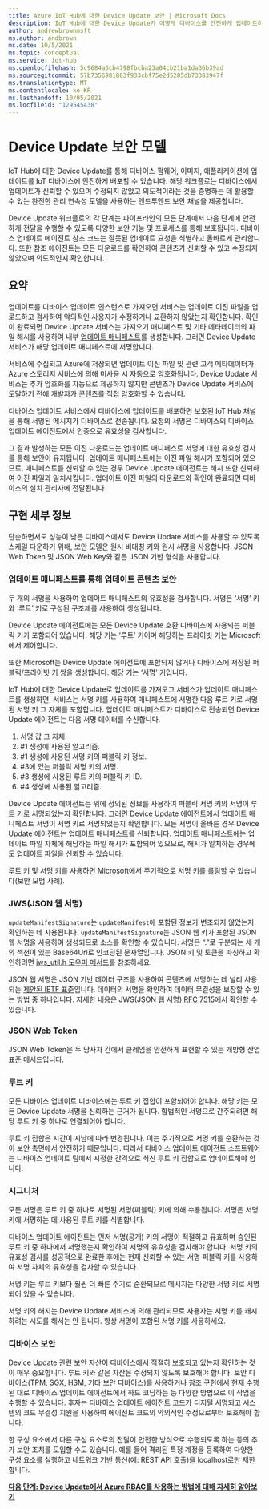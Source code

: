 ```yaml
---
title: Azure IoT Hub에 대한 Device Update 보안 | Microsoft Docs
description: IoT Hub에 대한 Device Update가 어떻게 디바이스를 안전하게 업데이트하는지 이해합니다.
author: andrewbrownmsft
ms.author: andbrown
ms.date: 10/5/2021
ms.topic: conceptual
ms.service: iot-hub
ms.openlocfilehash: 5c9684a3cb4798fbcba23a04cb21ba1da36b39ad
ms.sourcegitcommit: 57b7356981803f933cbf75e2d5285db73383947f
ms.translationtype: MT
ms.contentlocale: ko-KR
ms.lasthandoff: 10/05/2021
ms.locfileid: "129545438"
---
```

# <a name="device-update-security-model"></a>Device Update 보안 모델

IoT Hub에 대한 Device Update를 통해 디바이스 펌웨어, 이미지, 애플리케이션에 업데이트를 IoT 디바이스에 안전하게 배포할 수 있습니다. 해당 워크플로는 디바이스에서 업데이트가 신뢰할 수 있으며 수정되지 않았고 의도적이라는 것을 증명하는 데 활용할 수 있는 완전한 관리 연속성 모델을 사용하는 엔드투엔드 보안 채널을 제공합니다.

Device Update 워크플로의 각 단계는 파이프라인의 모든 단계에서 다음 단계에 안전하게 전달을 수행할 수 있도록 다양한 보안 기능 및 프로세스를 통해 보호됩니다. 디바이스 업데이트 에이전트 참조 코드는 잘못된 업데이트 요청을 식별하고 올바르게 관리합니다. 또한 참조 에이전트는 모든 다운로드를 확인하여 콘텐츠가 신뢰할 수 있고 수정되지 않았으며 의도적인지 확인합니다.

## <a name="summary"></a>요약

업데이트를 디바이스 업데이트 인스턴스로 가져오면 서비스는 업데이트 이진 파일을 업로드하고 검사하여 악의적인 사용자가 수정하거나 교환하지 않았는지 확인합니다. 확인이 완료되면 Device Update 서비스는 가져오기 매니페스트 및 기타 메타데이터의 파일 해시를 사용하여 내부 [업데이트 매니페스트](./update-manifest.md)를 생성합니다. 그러면 Device Update 서비스가 해당 업데이트 매니페스트에 서명합니다.

서비스에 수집되고 Azure에 저장되면 업데이트 이진 파일 및 관련 고객 메타데이터가 Azure 스토리지 서비스에 의해 미사용 시 자동으로 암호화됩니다. Device Update 서비스는 추가 암호화를 자동으로 제공하지 않지만 콘텐츠가 Device Update 서비스에 도달하기 전에 개발자가 콘텐츠를 직접 암호화할 수 있습니다.

디바이스 업데이트 서비스에서 디바이스에 업데이트를 배포하면 보호된 IoT Hub 채널을 통해 서명된 메시지가 디바이스로 전송됩니다. 요청의 서명은 디바이스의 디바이스 업데이트 에이전트에서 인증으로 유효성을 검사합니다. 

그 결과 발생하는 모든 이진 다운로드는 업데이트 매니페스트 서명에 대한 유효성 검사를 통해 보안이 유지됩니다. 업데이트 매니페스트에는 이진 파일 해시가 포함되어 있으므로, 매니페스트를 신뢰할 수 있는 경우 Device Update 에이전트는 해시 또한 신뢰하여 이진 파일과 일치시킵니다. 업데이트 이진 파일의 다운로드와 확인이 완료되면 디바이스의 설치 관리자에 전달됩니다.

## <a name="implementation-details"></a>구현 세부 정보

단순하면서도 성능이 낮은 디바이스에서도 Device Update 서비스를 사용할 수 있도록 스케일 다운하기 위해, 보안 모델은 원시 비대칭 키와 원시 서명을 사용합니다. JSON Web Token 및 JSON Web Key와 같은 JSON 기반 형식을 사용합니다.

### <a name="securing-update-content-via-the-update-manifest"></a>업데이트 매니페스트를 통해 업데이트 콘텐츠 보안

두 개의 서명을 사용하여 업데이트 매니페스트의 유효성을 검사합니다. 서명은 ‘서명’ 키와 ‘루트’ 키로 구성된 구조체를 사용하여 생성됩니다. 

Device Update 에이전트에는 모든 Device Update 호환 디바이스에 사용되는 퍼블릭 키가 포함되어 있습니다. 해당 키는 ‘루트’ 키이며 해당하는 프라이빗 키는 Microsoft에서 제어합니다.

또한 Microsoft는 Device Update 에이전트에 포함되지 않거나 디바이스에 저장된 퍼블릭/프라이빗 키 쌍을 생성합니다. 해당 키는 ‘서명’ 키입니다.

IoT Hub에 대한 Device Update로 업데이트를 가져오고 서비스가 업데이트 매니페스트를 생성하면, 서비스는 서명 키를 사용하여 매니페스트에 서명한 다음 루트 키로 서명된 서명 키 그 자체를 포함합니다. 업데이트 매니페스트가 디바이스로 전송되면 Device Update 에이전트는 다음 서명 데이터를 수신합니다.

1. 서명 값 그 자체.
2. #1 생성에 사용된 알고리즘.
3. #1 생성에 사용된 서명 키의 퍼블릭 키 정보.
4. #3에 있는 퍼블릭 서명 키의 서명.
5. #3 생성에 사용된 루트 키의 퍼블릭 키 ID.
6. #4 생성에 사용된 알고리즘.

Device Update 에이전트는 위에 정의된 정보를 사용하여 퍼블릭 서명 키의 서명이 루트 키로 서명되었는지 확인합니다. 그러면 Device Update 에이전트에서 업데이트 매니페스트 서명이 서명 키로 서명되었는지 확인합니다. 모든 서명이 올바른 경우 Device Update 에이전트는 업데이트 매니페스트를 신뢰합니다. 업데이트 매니페스트에는 업데이트 파일 자체에 해당하는 파일 해시가 포함되어 있으므로, 해시가 일치하는 경우에도 업데이트 파일을 신뢰할 수 있습니다.

루트 키 및 서명 키를 사용하면 Microsoft에서 주기적으로 서명 키를 롤링할 수 있습니다(보안 모범 사례).

### <a name="json-web-signature-jws"></a>JWS(JSON 웹 서명)

`updateManifestSignature`는 `updateManifest`에 포함된 정보가 변조되지 않았는지 확인하는 데 사용됩니다. `updateManifestSignature`는 JSON 웹 키가 포함된 JSON 웹 서명을 사용하여 생성되므로 소스를 확인할 수 있습니다. 서명은 “.”로 구분되는 세 개의 섹션이 있는 Base64Url로 인코딩된 문자열입니다.  JSON 키 및 토큰을 파싱하고 확인하려면 [jws_util.h 도우미 메서드](https://github.com/Azure/iot-hub-device-update/tree/main/src/utils/jws_utils)를 참조하세요.

JSON 웹 서명은 JSON 기반 데이터 구조를 사용하여 콘텐츠에 서명하는 데 널리 사용되는 [제안된 IETF 표준](https://tools.ietf.org/html/rfc7515)입니다. 데이터의 서명을 확인하여 데이터 무결성을 보장할 수 있는 방법 중 하나입니다. 자세한 내용은 JWS(JSON 웹 서명) [RFC 7515](https://www.rfc-editor.org/info/rfc7515)에서 확인할 수 있습니다.

### <a name="json-web-token"></a>JSON Web Token

JSON Web Token은 두 당사자 간에서 클레임을 안전하게 표현할 수 있는 개방형 산업 [표준](https://tools.ietf.org/html/rfc7519) 메서드입니다.

### <a name="root-keys"></a>루트 키

모든 디바이스 업데이트 디바이스에는 루트 키 집합이 포함되어야 합니다. 해당 키는 모든 Device Update 서명을 신뢰하는 근거가 됩니다. 합법적인 서명으로 간주되려면 해당 루트 키 중 하나로 연결되어야 합니다.

루트 키 집합은 시간이 지남에 따라 변경됩니다. 이는 주기적으로 서명 키를 순환하는 것이 보안 측면에서 안전하기 때문입니다. 따라서 디바이스 업데이트 에이전트 소프트웨어는 디바이스 업데이트 팀에서 지정한 간격으로 최신 루트 키 집합으로 업데이트해야 합니다. 

### <a name="signatures"></a>시그니처

모든 서명은 루트 키 중 하나로 서명된 서명(퍼블릭) 키에 의해 수용됩니다. 서명은 서명 키에 서명하는 데 사용된 루트 키를 식별합니다. 

디바이스 업데이트 에이전트는 먼저 서명(공개) 키의 서명이 적절하고 유효하며 승인된 루트 키 중 하나에서 서명했는지 확인하여 서명의 유효성을 검사해야 합니다. 서명 키의 유효성 검사를 성공적으로 완료한 후에는 현재 신뢰할 수 있는 서명 퍼블릭 키를 사용하여 서명 자체의 유효성을 검사할 수 있습니다.

서명 키는 루트 키보다 훨씬 더 빠른 주기로 순환되므로 메시지는 다양한 서명 키로 서명되어 있을 수 있습니다. 

서명 키의 해지는 Device Update 서비스에 의해 관리되므로 사용자는 서명 키를 캐시하려는 시도를 해서는 안 됩니다. 항상 서명이 포함된 서명 키를 사용하세요.

### <a name="securing-the-device"></a>디바이스 보안

Device Update 관련 보안 자산이 디바이스에서 적절히 보호되고 있는지 확인하는 것이 매우 중요합니다. 루트 키와 같은 자산은 수정되지 않도록 보호해야 합니다. 보안 디바이스(TPM, SGX, HSM, 기타 보안 디바이스)를 사용하거나 참조 구현에서 현재 수행된 대로 디바이스 업데이트 에이전트에서 하드 코딩하는 등 다양한 방법으로 이 작업을 수행할 수 있습니다. 후자는 디바이스 업데이트 에이전트 코드가 디지털 서명되고 시스템의 코드 무결성 지원을 사용하여 에이전트 코드의 악의적인 수정으로부터 보호해야 합니다.

한 구성 요소에서 다른 구성 요소로의 전달이 안전한 방식으로 수행되도록 하는 등의 추가 보안 조치를 도입할 수도 있습니다. 예를 들어 격리된 특정 계정을 등록하여 다양한 구성 요소를 실행하고 네트워크 기반 통신(예: REST API 호출)을 localhost로만 제한합니다.

**[다음 단계: Device Update에서 Azure RBAC를 사용하는 방법에 대해 자세히 알아보기](.\device-update-control-access.md)**
